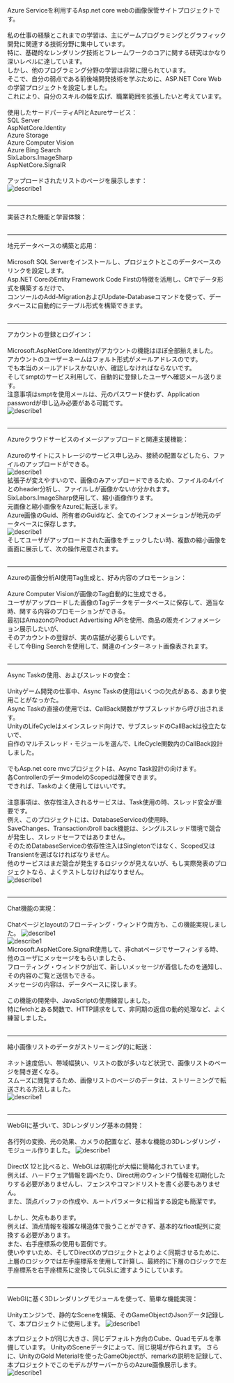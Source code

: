 Azure Serviceを利用するAsp.net core webの画像保管サイトプロジェクトです。<br>
<br>
私の仕事の経験とこれまでの学習は、主にゲームプログラミングとグラフィック開発に関連する技術分野に集中しています。<br>
特に、基礎的なレンダリング技術とフレームワークのコアに関する研究はかなり深いレベルに達しています。<br>
しかし、他のプログラミング分野の学習は非常に限られています。<br>
そこで、自分の弱点である前後端開発技術を学ぶために、ASP.NET Core Webの学習プロジェクトを設定しました。<br>
これにより、自分のスキルの幅を広げ、職業範囲を拡張したいと考えています。<br>
<br>
使用したサードパーティAPIとAzureサービス：<br>
SQL Server<br>
AspNetCore.Identity<br>
Azure Storage<br>
Azure Computer Vision<br>
Azure Bing Search<br>
SixLabors.ImageSharp<br>
AspNetCore.SignalR<br>
<br>
アップロードされたリストのページを展示します：<br>
![describe1](https://github.com/ckfckf0730/CloudServiceTest/blob/main/readme/presentation01.png)<br>
<br>
***
実装された機能と学習体験：<br>
<br>
***
地元データベースの構築と応用：<br>
<br>
Microsoft SQL Serverをインストールし、プロジェクトとこのデータベースのリンクを設定します。<br>
Asp.NET CoreのEntity Framework Code Firstの特徴を活用し、C#でデータ形式を構築するだけで、<br>
コンソールのAdd-MigrationおよびUpdate-Databaseコマンドを使って、データベースに自動的にテーブル形式を構築できます。<br>
<br>
***
アカウントの登録とログイン：<br>
<br>
Microsoft.AspNetCore.Identityがアカウントの機能はほぼ全部揃えました。<br>
アカウントのユーザーネームはフォルト形式がメールアドレスのです。<br>
でも本当のメールアドレスかないか、確認しなければならないです。<br>
そしてsmptのサービス利用して、自動的に登録したユーザへ確認メール送ります。<br>
注意事項はsmptを使用メールは、元のパスワード使わず、Application passwordが申し込み必要がある可能です。<br>
![describe1](https://github.com/ckfckf0730/CloudServiceTest/blob/main/readme/ConfirmEmail.png)<br>
<br>
***
Azureクラウドサービスのイメージアップロードと関連支援機能：<br>
<br>
Azureのサイトにストレージのサービス申し込み、接続の配置などしたら、ファイルのアップロードができる。<br>
![describe1](https://github.com/ckfckf0730/CloudServiceTest/blob/main/readme/AzureStorageList.png)<br>
拡張子が変えやすいので、画像のみアップロードできるため、ファイルの4バイとのheader分析し、ファイルしが画像かないか分かれます。<br>
SixLabors.ImageSharp使用して、縮小画像作ります。<br>
元画像と縮小画像をAzureに転送します。<br>
Azure画像のGuid、所有者のGuidなど、全てのインフォメーションが地元のデータベースに保存します。<br>
![describe1](https://github.com/ckfckf0730/CloudServiceTest/blob/main/readme/Database01.png)<br>
そしてユーザがアップロードされた画像をチェックしたい時、複数の縮小画像を画面に展示して、次の操作用意されます。<br>
<br>
***
Azureの画像分析AI使用Tag生成と、好み内容のプロモーション：<br>
<br>
Azure Computer Visionが画像のTag自動的に生成できる。<br>
ユーザがアップロードした画像のTagデータをデータベースに保存して、適当な時、関する内容のプロモーションができる。<br>
最初はAmazonのProduct Advertising APIを使用、商品の販売インフォメーション展示したいが、<br>
そのアカウントの登録が、実の店舗が必要らしいです。<br>
そして今Bing Searchを使用して、関連のインターネット画像表されます。<br>
<br>
***
Async Taskの使用、およびスレッドの安全：<br>
<br>
Unityゲーム開発の仕事中、Async Taskの使用はいくつの欠点がある、あまり使用ことがなっかた。<br>
Async Taskの直接の使用では、CallBack関数がサブスレッドから呼び出されます。<br>
UnityのLifeCycleはメインスレッド向けで、サブスレッドのCallBackは役立たないで、<br>
自作のマルチスレッド・モジュールを選んで、LifeCycle関数内のCallBack設計しました。<br>
<br>
でもAsp.net core mvcプロジェクトは、Async Task設計の向けます。<br>
各ControllerのデータmodelのScopedは確保できます。<br>
できれば、Taskのよく使用してはいいです。<br>
<br>
注意事項は、依存性注入されるサービスは、Task使用の時、スレッド安全が重要です。<br>
例え、このプロジェクトには、DatabaseServiceの使用時、<br>
SaveChanges、Transactionのroll back機能は、シングルスレッド環境で競合が発生し、スレッドセーフではありません。<br>
そのためDatabaseServiceの依存性注入はSingletonではなく、Scoped又はTransientを選ばなければなりません。<br>
他のサービスはまだ競合が発生するロジックが見えないが、もし実際発表のプロジェクトなら、よくテストしなければなりません。<br>
![describe1](https://github.com/ckfckf0730/CloudServiceTest/blob/main/readme/ServiceInjection.png)<br>
<br>
***
Chat機能の実現：<br>
<br>
Chatページとlayoutのフローティング・ウィンドウ両方も、この機能実現しました。
![describe1](https://github.com/ckfckf0730/CloudServiceTest/blob/main/readme/Chat01.png)<br>
![describe1](https://github.com/ckfckf0730/CloudServiceTest/blob/main/readme/Chat02.png)<br>
Microsoft.AspNetCore.SignalR使用して、非chatページでサーフィンする時、他のユーザにメッセージをもらいましたら、<br>
フローティング・ウィンドウが出て、新しいメッセージが着信したのを通知し、その内容のご覧と送信もできる。<br>
メッセージの内容は、データベースに探します。<br>
<br>
この機能の開発中、JavaScriptの使用練習しました。<br>
特にfetchとある関数で、HTTP請求をして、非同期の返信の動的処理など、よく練習しました。<br>
<br>
***
縮小画像リストのデータがストリーミング的に転送：<br>
<br>
ネット速度低い、帯域幅狭い、リストの数が多いなど状況で、画像リストのページを開き遅くなる。<br>
スムーズに閲覧するため、画像リストのページのデータは、ストリーミングで転送される方法しました。<br>
![describe1](https://github.com/ckfckf0730/CloudServiceTest/blob/main/readme/DataStreaming.gif)<br>
<br>
***
WebGlに基づいて、3Dレンダリング基本の開発：<br>
<br>
各行列の変換、光の効果、カメラの配置など、基本な機能の3Dレンダリング・モジュール作りました。
![describe1](https://github.com/ckfckf0730/CloudServiceTest/blob/main/readme/Rendering01.gif)<br>
<br>
DirectX 12と比べると、WebGLは初期化が大幅に簡略化されています。<br>
例えば、ハードウェア情報を調べたり、Direct用のウィンドウ情報を初期化したりする必要がありませんし、フェンスやコマンドリストを書く必要もありません。<br>
また、頂点バッファの作成や、ルートパラメータに相当する設定も簡潔です。<br>
<br>
しかし、欠点もあります。<br>
例えば、頂点情報を複雑な構造体で扱うことができず、基本的なfloat配列に変換する必要があります。<br>
また、右手座標系の使用も面倒です。<br>
使いやすいため、そしてDirectXのプロジェクトとよりよく同期させるために、<br>
上層のロジックでは左手座標系を使用して計算し、最終的に下層のロジックで左手座標系を右手座標系に変換してGLSLに渡すようにしています。<br>
<br>
***
WebGlに基く3Dレンダリングモジュールを使って、簡単な機能実現：<br>
<br>
Unityエンジンで、静的なSceneを構築、そのGameObjectのJsonデータ記録して、本プロジェクトに使用します。
![describe1](https://github.com/ckfckf0730/CloudServiceTest/blob/main/readme/UnityScene.png)<br>

本プロジェクトが同じ大きさ、同じデフォルト方向のCube、Quadモデルを準備しています。
UnityのSceneデータによって、同じ現場が作られます。
さらに、UnityのGold Meterialを使ったGameObjectが、remarkの説明を記録して、本プロジェクトでこのモデルがサーバーからのAzure画像展示します。
![describe1](https://github.com/ckfckf0730/CloudServiceTest/blob/main/readme/Rendering02.gif)<br>
<br>
<br>
<br>